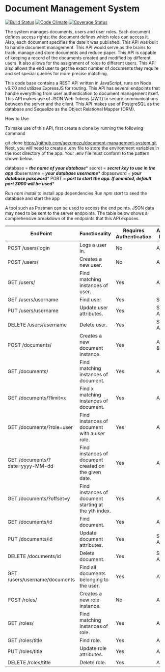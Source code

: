 # Document Management System

[![Build Status](https://travis-ci.org/aezumezu/document-management-system.svg?branch=develop)](https://travis-ci.org/aezumezu/document-management-system)   [![Code Climate](https://codeclimate.com/github/aezumezu/document-management-system/badges/gpa.svg)](https://codeclimate.com/github/aezumezu/document-management-system)   [![Coverage Status](https://coveralls.io/repos/github/aezumezu/document-management-system/badge.svg?branch=develop)](https://coveralls.io/github/aezumezu/document-management-system?branch=develop)


The system manages documents, users and user roles. Each document defines access rights; the document defines which roles can access it. Also, each document specifies the date it was published.
This API was built to handle document management. This API would serve as the brains to track, manage and store documents and reduce paper. This API is capable of keeping a record of the documents created and modified by different users. It also allows for the assignment of roles to different users. This API also allows the end user to get the exact number of documents they require and set special queries for more precise matching.

This code base contains a REST API written in JavaScript, runs on Node v6.7.0 and utilizes ExpressJS for routing. This API has several endpoints that handle everything from user authentication to document management itself. This API makes use of JSON Web Tokens (JWT) to secure communications between the server and the client. This API makes use of PostgreSQL as the database and Sequelize as the Object Relational Mapper (ORM).

How to Use

To make use of this API, first create a clone by running the following command

git clone https://github.com/aezumezu/document-management-system.git
Next, you will need to create a .env file to store the environment variables in the root directory of the app. Your .env file must conform to the pattern shown below.

database = *****the name of your database******
secret = *****secret key to use in the app*****
dbusername = *****your database username******
dbpassword = *****your database password******
PORT = *****port to start the app. If ommited, default port 3000 will be used******

Run *_npm install_* to install app dependencies
Run *_npm start_* to seed the database and start the app

A tool such as Postman can be used to access the end points. JSON data may need to be sent to the server endpoints. The table below shows a comprehensive breakdown of the endpoints that this API exposes.


EndPoint  |  Functionality | Requires Authentication | Access Level
------------  |  ----------------- | -------------------------------- | ------------------
| POST /users/login	| Logs a user in.	| No | All |
| POST /users/ |	Creates a new user. |	No | All|
| GET /users/ |	Find matching instances of user. |	Yes | Admin
| GET /users/username |	Find user. |	Yes | Self
| PUT /users/username	| Update user attributes. |	Yes | Self & Admin
| DELETE /users/username |	Delete user. |	Yes | Self & Admin
| POST /documents/ |	Creates a new document instance. |	Yes | Admin & User
| GET /documents/	| Find matching instances of document. |	Yes | All
| GET /documents/?limit=x	| Find x matching instances of document. |	Yes | All
| GET /documents/?role=user |	Find instances of document with a user role. |	Yes | All
| GET /documents/?date=yyyy-MM-dd	| Find instances of document created on the given date.	| Yes | All
| GET /documents/?offset=y | Find instances of document starting at the yth index. |	Yes | All
| GET /documents/id	| Find document. |	Yes | All
| PUT /documents/id	| Update document attributes. |	Yes | Self & Admin
| DELETE /documents/id	| Delete document.	| Yes | Self & Admin
| GET /users/username/documents	| Find all documents belonging to the user.	| Yes | All
| POST /roles/ |	Creates a new role instance. | No | Admin
| GET /roles/	| Find matching instances of role. |	Yes | Admin
| GET /roles/title	| Find role.	| Yes | Admin
| PUT /roles/title |	Update role attributes.	| Yes | Admin
| DELETE /roles/title	| Delete role.	| Yes | Admin